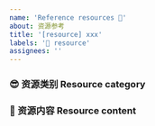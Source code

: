 ```yaml
---
name: 'Reference resources 💎'
about: 资源参考
title: '[resource] xxx'
labels: '💎 resource'
assignees: ''
---
```


### 😎 资源类别 Resource category

<!-- 描述你所提供资源的类别。 -->
<!-- Describe the type of resource you provide. -->

### 🎨 资源内容 Resource content

<!-- 列出你所提供资源的详细内容。 -->
<!-- List the details of the resources you provide. -->
